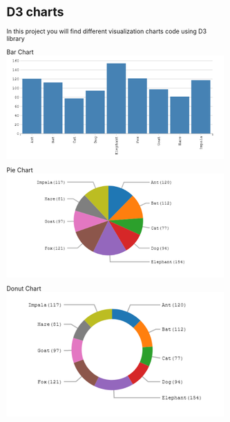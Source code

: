 # D3 charts
In this project you will find different visualization charts code using D3 library

Bar Chart\
![Bar Chart](https://github.com/suhaskekuda/D3/blob/master/images/barChart.PNG)

Pie Chart\
![Pie Chart](https://github.com/suhaskekuda/D3/blob/master/images/pieChart.PNG)

Donut Chart\
![Donut Chart](https://github.com/suhaskekuda/D3/blob/master/images/donutChart.PNG)
